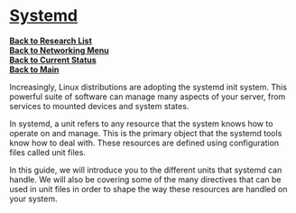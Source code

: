 # **[Systemd](https://www.digitalocean.com/community/tutorials/understanding-systemd-units-and-unit-files)**

**[Back to Research List](../../research_list.md)**\
**[Back to Networking Menu](./networking_menu.md)**\
**[Back to Current Status](../../../development/status/weekly/current_status.md)**\
**[Back to Main](../../../README.md)**

Increasingly, Linux distributions are adopting the systemd init system. This powerful suite of software can manage many aspects of your server, from services to mounted devices and system states.

In systemd, a unit refers to any resource that the system knows how to operate on and manage. This is the primary object that the systemd tools know how to deal with. These resources are defined using configuration files called unit files.

In this guide, we will introduce you to the different units that systemd can handle. We will also be covering some of the many directives that can be used in unit files in order to shape the way these resources are handled on your system.
